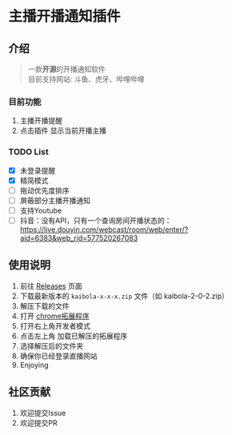 # 主播开播通知插件

## 介绍

> 一款**开源**的开播通知软件  
> 目前支持网站: 斗鱼、虎牙、哔哩哔哩

### 目前功能

1. 主播开播提醒
2. 点击插件 显示当前开播主播

### TODO List

- [x] 未登录提醒
- [x] 精简模式
- [ ] 拖动优先度排序
- [ ] 屏蔽部分主播开播通知
- [ ] 支持Youtube
- [ ] 抖音：没有API，只有一个查询房间开播状态的：https://live.douyin.com/webcast/room/web/enter/?aid=6383&web_rid=577520267083

## 使用说明

1. 前往 [Releases](../../releases) 页面
2. 下载最新版本的 `kaibola-x-x-x.zip` 文件（如 kaibola-2-0-2.zip）
3. 解压下载的文件
4. 打开 [chrome拓展程序](chrome://extensions/)
5. 打开右上角开发者模式
6. 点击左上角 加载已解压的拓展程序
7. 选择解压后的文件夹
8. 确保你已经登录直播网站
9. Enjoying


## 社区贡献

1. 欢迎提交Issue
2. 欢迎提交PR
